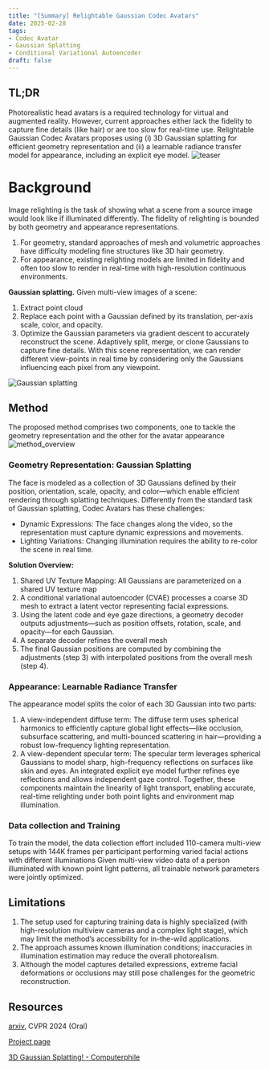```yaml
---
title: "[Summary] Relightable Gaussian Codec Avatars"
date: 2025-02-28
tags: 
- Codec Avatar
- Gaussian Splatting 
- Conditional Variational Autoencoder
draft: false 
---
```


## TL;DR 
Photorealistic head avatars is a required technology for virtual and augmented reality.
However, current approaches either lack the fidelity to capture fine details (like hair) or are too slow for real-time use.
Relightable Gaussian Codec Avatars proposes using (i) 3D Gaussian splatting for efficient geometry representation and (ii) a learnable radiance transfer model for appearance, including an explicit eye model.
![teaser](/posts/20250228_relightable_gaussian_codec_avatars/teaser.png)


# Background 
Image relighting is the task of showing what a scene from a source image would look like if illuminated differently.
The fidelity of relighting is bounded by both geometry and appearance representations. 
1. For geometry, standard approaches of mesh and volumetric approaches have difficulty modeling fine structures like 3D hair geometry. 
2. For appearance, existing relighting models are limited in fidelity and often too slow to render in real-time with high-resolution continuous environments.

**Gaussian splatting.** Given multi-view images of a scene:
1. Extract point cloud
2. Replace each point with a Gaussian defined by its translation, per-axis scale, color, and opacity.
3. Optimize the Gaussian parameters via gradient descent to accurately reconstruct the scene. Adaptively split, merge, or clone Gaussians to capture fine details.
With this scene representation, we can render different view-points in real time by considering only the Gaussians influencing each pixel from any viewpoint.

![Gaussian splatting](https://miro.medium.com/v2/resize:fit:720/format:webp/0*rT4bEjhOZyCUqBuR)


## Method
The proposed method comprises two components, one to tackle the geometry representation and the other for the avatar appearance
![method_overview](/posts/20250228_relightable_gaussian_codec_avatars/method_overview.png)


### Geometry Representation: Gaussian Splatting
The face is modeled as a collection of 3D Gaussians defined by their position, orientation, scale, opacity, and color—which enable efficient rendering through splatting techniques. Differently from the standard task of Gaussian splatting, Codec Avatars has these challenges:
* Dynamic Expressions: The face changes along the video, so the representation must capture dynamic expressions and movements.
* Lighting Variations: Changing illumination requires the ability to re-color the scene in real time.

**Solution Overview:**
1. Shared UV Texture Mapping: All Gaussians are parameterized on a shared UV texture map
2. A conditional variational autoencoder (CVAE) processes a coarse 3D mesh to extract a latent vector representing facial expressions.
3. Using the latent code and eye gaze directions, a geometry decoder outputs adjustments—such as position offsets, rotation, scale, and opacity—for each Gaussian.
4. A separate decoder refines the overall mesh
5. The final Gaussian positions are computed by combining the adjustments (step 3) with interpolated positions from the overall mesh (step 4).


### Appearance: Learnable Radiance Transfer
The appearance model splits the color of each 3D Gaussian into two parts:
1. A view-independent diffuse term: The diffuse term uses spherical harmonics to efficiently capture global light effects—like occlusion, subsurface scattering, and multi-bounced scattering in hair—providing a robust low-frequency lighting representation. 
2. A view-dependent specular term: The specular term leverages spherical Gaussians to model sharp, high-frequency reflections on surfaces like skin and eyes. An integrated explicit eye model further refines eye reflections and allows independent gaze control. 
Together, these components maintain the linearity of light transport, enabling accurate, real-time relighting under both point lights and environment map illumination.


### Data collection and Training
To train the model, the data collection effort included 110-camera multi-view setups with 144K frames per participant performing varied facial actions with different illuminations
Given multi-view video data of a person illuminated with known point light patterns, all trainable network parameters were jointly optimized.


## Limitations
1. The setup used for capturing training data is highly specialized (with high-resolution multiview cameras and a complex light stage), which may limit the method’s accessibility for in-the-wild applications.
2. The approach assumes known illumination conditions; inaccuracies in illumination estimation may reduce the overall photorealism.
3. Although the model captures detailed expressions, extreme facial deformations or occlusions may still pose challenges for the geometric reconstruction.


## Resources
[arxiv](https://arxiv.org/abs/2312.03704), CVPR 2024 (Oral)

[Project page](https://shunsukesaito.github.io/rgca/)

[3D Gaussian Splatting! - Computerphile](https://www.youtube.com/watch?v=VkIJbpdTujE)
